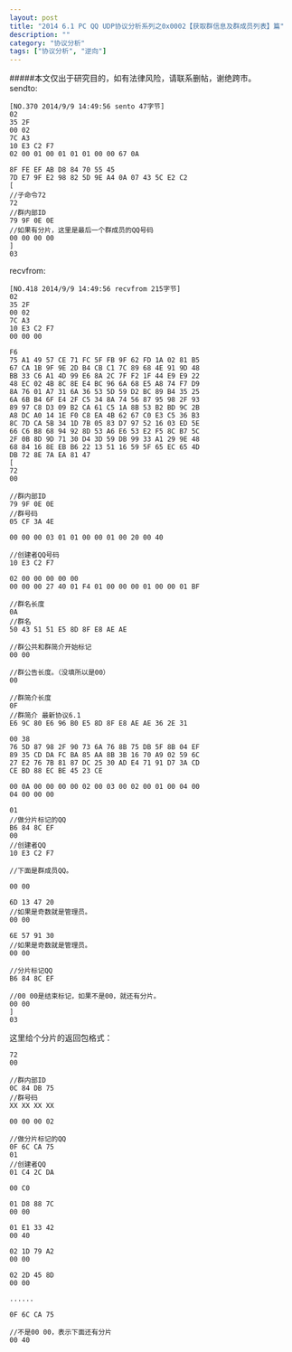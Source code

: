 ```yaml
---
layout: post
title: "2014 6.1 PC QQ UDP协议分析系列之0x0002【获取群信息及群成员列表】篇"
description: ""
category: "协议分析"
tags: ["协议分析", "逆向"]
---
```

#####本文仅出于研究目的，如有法律风险，请联系删帖，谢绝跨市。 
<br/>
sendto:
	
	[NO.370 2014/9/9 14:49:56 sento 47字节]
	02
	35 2F
	00 02
	7C A3
	10 E3 C2 F7
	02 00 01 00 01 01 01 00 00 67 0A 
	
	8F FE EF AB D8 84 70 55 45
	7D E7 9F E2 98 82 5D 9E A4 0A 07 43 5C E2 C2
	[
	//子命令72
	72
	//群内部ID
	79 9F 0E 0E 
	//如果有分片，这里是最后一个群成员的QQ号码
	00 00 00 00
	]
	03
	
recvfrom:

	[NO.418 2014/9/9 14:49:56 recvfrom 215字节]
	02
	35 2F
	00 02
	7C A3
	10 E3 C2 F7
	00 00 00

	F6
	75 A1 49 57 CE 71 FC 5F FB 9F 62 FD 1A 02 81 B5
	67 CA 1B 9F 9E 2D B4 CB C1 7C 89 68 4E 91 9D 48
	BB 33 C6 A1 4D 99 E6 8A 2C 7F F2 1F 44 E9 E9 22
	48 EC 02 4B 8C 8E E4 BC 96 6A 68 E5 A8 74 F7 D9
	8A 76 01 A7 31 6A 36 53 5D 59 D2 BC 89 B4 35 25
	6A 6B B4 6F E4 2F C5 34 8A 74 56 87 95 98 2F 93
	89 97 C8 D3 09 B2 CA 61 C5 1A 8B 53 B2 BD 9C 2B
	A8 DC A0 14 1E F0 C8 EA 4B 62 67 C0 E3 C5 36 B3
	8C 7D CA 5B 34 1D 7B 05 83 D7 97 52 16 03 ED 5E
	66 C6 B8 68 94 92 8D 53 A6 E6 53 E2 F5 8C B7 5C
	2F 0B 8D 9D 71 30 D4 3D 59 DB 99 33 A1 29 9E 48
	68 84 16 8E EB B6 22 13 51 16 59 5F 65 EC 65 4D
	DB 72 8E 7A EA 81 47
	[
	72
	00

	//群内部ID
	79 9F 0E 0E 
	//群号码
	05 CF 3A 4E 

	00 00 00 03 01 01 00 00 01 00 20 00 40 

	//创建者QQ号码
	10 E3 C2 F7 

	02 00 00 00 00 00
	00 00 00 27 40 01 F4 01 00 00 00 01 00 00 01 BF

	//群名长度
	0A 
	//群名
	50 43 51 51 E5 8D 8F E8 AE AE 

	//群公共和群简介开始标记
	00 00 
	
	//群公告长度。（没填所以是00）
	00

	//群简介长度
	0F
	//群简介 最新协议6.1
	E6 9C 80 E6 96 B0 E5 8D 8F E8 AE AE 36 2E 31

	00 38
	76 5D 87 98 2F 90 73 6A 76 8B 75 DB 5F 8B 04 EF
	89 35 CD DA FC BA 85 AA 8B 3B 16 70 A9 02 59 6C
	27 E2 76 7B 81 87 DC 25 30 AD E4 71 91 D7 3A CD
	CE BD 88 EC BE 45 23 CE

	00 0A 00 00 00 00 02 00 03 00 02 00 01 00 04 00
	04 00 00 00

	01 
	//做分片标记的QQ
	B6 84 8C EF 
	00
	//创建者QQ 
	10 E3 C2 F7 

	//下面是群成员QQ。

	00 00 
	
	6D 13 47 20
	//如果是奇数就是管理员。
	00 00 
	
	6E 57 91 30 
	//如果是奇数就是管理员。
	00 00 
	
	//分片标记QQ
	B6 84 8C EF 

	//00 00是结束标记，如果不是00，就还有分片。
	00 00
	]
	03
	
这里给个分片的返回包格式：

	72
	00 

	//群内部ID
	0C 84 DB 75
	//群号码 
	XX XX XX XX 

	00 00 00 02
	 
	//做分片标记的QQ
	0F 6C CA 75 
	01 
	//创建者QQ
	01 C4 2C DA 

	00 C0
	
	01 D8 88 7C 
	00 00 
	
	01 E1 33 42 
	00 40 
	
	02 1D 79 A2 
	00 00 
	
	02 2D 45 8D
	00 00
	
	......

	0F 6C CA 75
	
	//不是00 00，表示下面还有分片
	00 40

